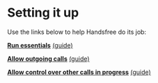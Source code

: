 # Setting it up

Use the links below to help Handsfree do its job:

[**Run essentials**](permissions://?battery_optimization&manifest=android.permission.CALL_PHONE,android.permission.ANSWER_PHONE_CALLS,android.permission.READ_PHONE_STATE,android.permission.POST_NOTIFICATIONS) [(guide)](link://onboarding_essentials)

[**Allow outgoing calls**](permissions://?draw_overlays&manifest=android.permission.READ_CONTACTS) [(guide)](link://onboarding_outgoing_calls)

[**Allow control over other calls in progress**](permissions://?manifest=android.permission.READ_CALL_LOG&android.permission.READ_CONTACTS) [(guide)️](link://onboarding_full_featured)

